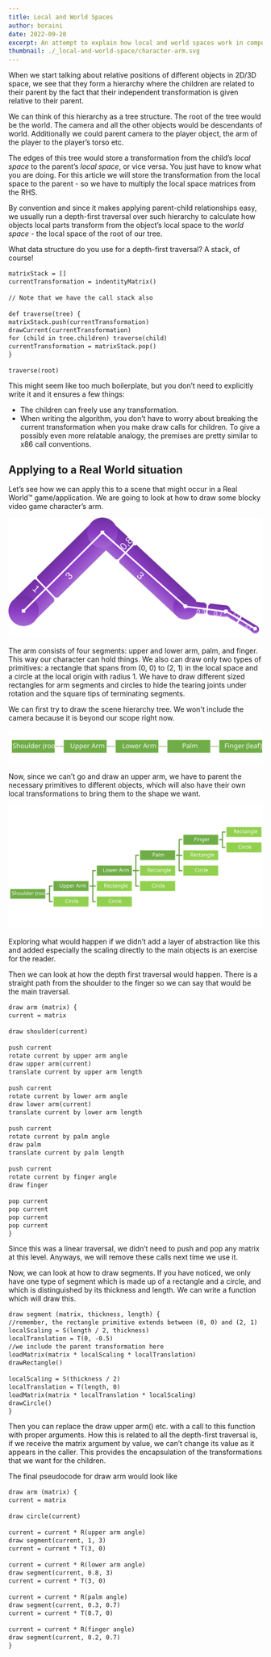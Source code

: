 ```yaml
---
title: Local and World Spaces
author: boraini
date: 2022-09-20
excerpt: An attempt to explain how local and world spaces work in computer graphics scene hierarchies
thumbnail: ./_local-and-world-space/character-arm.svg
---
```


When we start talking about relative positions of different objects in 2D/3D space, we see that they form a hierarchy where the children are related to their parent by the fact that their independent transformation is given relative to their parent.

We can think of this hierarchy as a tree structure. The root of the tree would be the world. The camera and all the other objects would be descendants of world. Additionally we could parent camera to the player object, the arm of the player to the player’s torso etc.

The edges of this tree would store a transformation from the child’s _local space_ to the parent’s _local space_, or vice versa. You just have to know what you are doing. For this article we will store the transformation from the local space to the parent - so we have to multiply the local space matrices from the RHS.

By convention and since it makes applying parent-child relationships easy, we usually run a depth-first traversal over such hierarchy to calculate how objects local parts transform from the object’s local space to the _world space_ - the local space of the root of our tree.

What data structure do you use for a depth-first traversal? A stack, of course!

```
matrixStack = []
currentTransformation = indentityMatrix()

// Note that we have the call stack also

def traverse(tree) {
matrixStack.push(currentTransformation)
drawCurrent(currentTransformation)
for (child in tree.children) traverse(child)
currentTransformation = matrixStack.pop()
}

traverse(root)
```

This might seem like too much boilerplate, but you don’t need to explicitly write it and it ensures a few things:
 - The children can freely use any transformation.
 - When writing the algorithm, you don’t have to worry about breaking the current transformation when you make draw calls for children.
To give a possibly even more relatable analogy, the premises are pretty similar to x86 call conventions.

## Applying to a Real World situation

Let’s see how we can apply this to a scene that might occur in a Real World&trade; game/application. We are going to look at how to draw some blocky video game character’s arm.

![Character Arm](./_local-and-world-space/character-arm.svg)

The arm consists of four segments: upper and lower arm, palm, and finger. This way our character can hold things. We also can draw only two types of primitives: a rectangle that spans from (0, 0) to (2, 1) in the local space and a circle at the local origin with radius 1. We have to draw different sized rectangles for arm segments and circles to hide the tearing joints under rotation and the square tips of terminating segments.

We can first try to draw the scene hierarchy tree. We won't include the camera because it is beyond our scope right now.

![Basic Object Hierarchy](./_local-and-world-space/object-hierarchy-basic.svg)

Now, since we can’t go and draw an upper arm, we have to parent the necessary primitives to different objects, which will also have their own local transformations to bring them to the shape we want. 

![Complete Object Hierarchy](./_local-and-world-space/object-hierarchy-complete.svg)

Exploring what would happen if we didn’t add a layer of abstraction like this and added especially the scaling directly to the main objects is an exercise for the reader.

Then we can look at how the depth first traversal would happen. There is a straight path from the shoulder to the finger so we can say that would be the main traversal.

```
draw arm (matrix) {
current = matrix

draw shoulder(current)

push current
rotate current by upper arm angle
draw upper arm(current)
translate current by upper arm length

push current
rotate current by lower arm angle
draw lower arm(current)
translate current by lower arm length

push current
rotate current by palm angle
draw palm
translate current by palm length

push current
rotate current by finger angle
draw finger

pop current
pop current
pop current
pop current
}
```

Since this was a linear traversal, we didn’t need to push and pop any matrix at this level. Anyways, we will remove these calls next time we use it.

Now, we can look at how to draw segments. If you have noticed, we only have one type of segment which is made up of a rectangle and a circle, and which is distinguished by its thickness and length. We can write a function which will draw this.

```
draw segment (matrix, thickness, length) {
//remember, the rectangle primitive extends between (0, 0) and (2, 1)
localScaling = S(length / 2, thickness)
localTranslation = T(0, -0.5)
//we include the parent transformation here
loadMatrix(matrix * localScaling * localTranslation)
drawRectangle()

localScaling = S(thickness / 2)
localTranslation = T(length, 0)
loadMatrix(matrix * localTranslation * localScaling)
drawCircle()
}
```

Then you can replace the draw upper arm() etc. with a call to this function with proper arguments. How this is related to all the depth-first traversal is, if we receive the matrix argument by value, we can’t change its value as it appears in the caller. This provides the encapsulation of the transformations that we want for the children.

The final pseudocode for draw arm would look like

```
draw arm (matrix) {
current = matrix

draw circle(current)

current = current * R(upper arm angle)
draw segment(current, 1, 3)
current = current * T(3, 0)

current = current * R(lower arm angle)
draw segment(current, 0.8, 3)
current = current * T(3, 0)

current = current * R(palm angle)
draw segment(current, 0.3, 0.7)
current = current * T(0.7, 0)

current = current * R(finger angle)
draw segment(current, 0.2, 0.7)
}
```

<style>
    :global(code[class*="language-undefined"]) { color: white; }
</style>